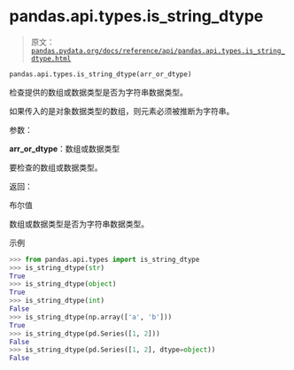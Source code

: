 # pandas.api.types.is_string_dtype

> 原文：[`pandas.pydata.org/docs/reference/api/pandas.api.types.is_string_dtype.html`](https://pandas.pydata.org/docs/reference/api/pandas.api.types.is_string_dtype.html)

```py
pandas.api.types.is_string_dtype(arr_or_dtype)
```

检查提供的数组或数据类型是否为字符串数据类型。

如果传入的是对象数据类型的数组，则元素必须被推断为字符串。

参数：

**arr_or_dtype**：数组或数据类型

要检查的数组或数据类型。

返回：

布尔值

数组或数据类型是否为字符串数据类型。

示例

```py
>>> from pandas.api.types import is_string_dtype
>>> is_string_dtype(str)
True
>>> is_string_dtype(object)
True
>>> is_string_dtype(int)
False
>>> is_string_dtype(np.array(['a', 'b']))
True
>>> is_string_dtype(pd.Series([1, 2]))
False
>>> is_string_dtype(pd.Series([1, 2], dtype=object))
False 
```
